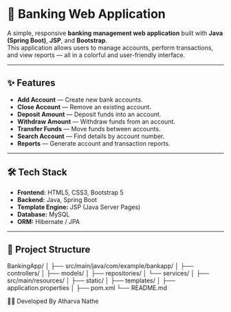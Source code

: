 # 🏦 Banking Web Application

A simple, responsive **banking management web application** built with **Java (Spring Boot)**, **JSP**, and **Bootstrap**.  
This application allows users to manage accounts, perform transactions, and view reports — all in a colorful and user-friendly interface.

---

## ✨ Features

- **Add Account** — Create new bank accounts.
- **Close Account** — Remove an existing account.
- **Deposit Amount** — Deposit funds into an account.
- **Withdraw Amount** — Withdraw funds from an account.
- **Transfer Funds** — Move funds between accounts.
- **Search Account** — Find details by account number.
- **Reports** — Generate account and transaction reports.

---

## 🛠️ Tech Stack

- **Frontend:** HTML5, CSS3, Bootstrap 5
- **Backend:** Java, Spring Boot
- **Template Engine:** JSP (Java Server Pages)
- **Database:** MySQL
- **ORM:** Hibernate / JPA

---

## 📂 Project Structure
BankingApp/
│
├── src/main/java/com/example/bankapp/ 
│ ├── controllers/ 
│ ├── models/ 
│ ├── repositories/ 
│ └── services/ 
│
├── src/main/resources/
│ ├── static/ 
│ ├── templates/
│ ├── application.properties 
│
├── pom.xml 
└── README.md 



👨‍💻 Developed By
Atharva Nathe
